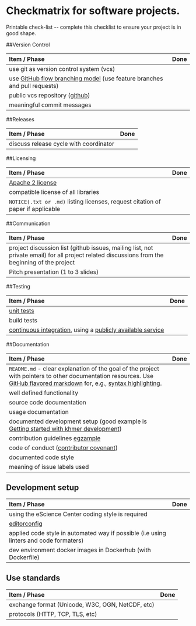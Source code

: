 # Checkmatrix for software projects.

Printable check-list -- complete this checklist to ensure your project is in good shape.


##Version Control

Item / Phase | Done      |
:------------|:---------:|
use git as version control system (vcs)|
use [GitHub flow branching model](https://guides.github.com/introduction/flow/) (use feature branches and pull requests)|
public vcs repository ([github](https://github.com/))|
meaningful commit messages|


##Releases

Item / Phase | Done      |
:------------|:---------:|
discuss release cycle with coordinator|

##Licensing

Item / Phase | Done      |
:------------|:---------:|
[Apache 2 license](http://www.apache.org/licenses/LICENSE-2.0)|
compatible license of all libraries|
`NOTICE(.txt or .md)` listing licenses, request citation of paper if applicable|

##Communication

Item / Phase | Done      |
:------------|:---------:|
project discussion list (github issues, mailing list, not private email) for all project related discussions from the beginning of the project|
Pitch presentation (1 to 3 slides)|

##Testing

Item / Phase | Done      |
:------------|:---------:|
[unit tests](https://en.wikipedia.org/wiki/Unit_testing)|
build tests|
[continuous integration](https://en.wikipedia.org/wiki/Continuous_integration), using a [publicly available service](../../best_practices/testing.md#Online-services-for-continuous-integration)|

##Documentation

Item / Phase | Done      |
:------------|:---------:|
`README.md` - clear explanation of the goal of the project with pointers to other documentation resources. Use [GitHub flavored markdown](https://help.github.com/categories/writing-on-github) for, e.g., [syntax highlighting](https://help.github.com/articles/creating-and-highlighting-code-blocks).|
well defined functionality|
source code documentation|
usage documentation|
documented development setup (good example is [Getting started with khmer development](http://khmer.readthedocs.org/en/latest/dev/getting-started.html))|
contribution guidelines [egzample](https://github.com/angular/angular.js/blob/master/CONTRIBUTING.md)|
code of conduct ([contributor covenant](http://contributor-covenant.org/))|
documented code style|
meaning of issue labels used|

## Development setup

Item / Phase | Done      |
:------------|:---------:|
using the eScience Center coding style is required|
[editorconfig](http://editorconfig.org/)|
applied code style in automated way if possible (i.e using linters and code formaters)|
dev environment docker images in Dockerhub (with Dockerfile)|

## Use standards

Item / Phase | Done      |
:------------|:---------:|
exchange format (Unicode, W3C, OGN, NetCDF, etc)|
protocols (HTTP, TCP, TLS, etc)|
